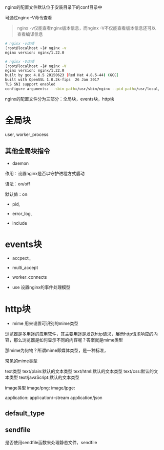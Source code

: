 nginx的配置文件默认位于安装目录下的conf目录中

可通过nginx -V命令查看

> nginx -v仅能查看nginx版本信息，而nginx -V不仅能查看版本信息还可以查看编译信息

```bash
# nginx -v选项
[root@localhost ~]# nginx -v
nginx version: nginx/1.22.0

# nginx -V选项
[root@localhost ~]# nginx -V
nginx version: nginx/1.22.0
built by gcc 4.8.5 20150623 (Red Hat 4.8.5-44) (GCC)
built with OpenSSL 1.0.2k-fips  26 Jan 2017
TLS SNI support enabled
configure arguments: --sbin-path=/usr/sbin/nginx --pid-path=/usr/local/nginx/nginx.pid --conf-path=/etc/nginx.conf --with-http_ssl_module --with-http_gzip_static_module
```


nginx的配置文件分为三部分：全局块，events块，http块

# 全局块

user,
worker_process




## 其他全局块指令
- daemon

作用：设置nginx是否以守护进程方式启动

语法：on/off

默认值：on


- pid,

- error_log,
- include

# events块
- accpect_

- multi_accept

- worker_connects

- use
设置nginx的事件处理模型
 

# http块

- mime
用来设置可识别的mime类型


浏览器是多用途的应用软件，其主要用途是发送http请求，展示http请求响应的内容，那么浏览器是如何显示不同的内容呢？答案就是mime类型

那mime为何物？所谓mime即媒体类型，是一种标准，

常见的mime类型


text类型
text/plain:默认的文本类型
text/html:默认的文本类型
text/css:默认的文本类型
text/javaScript:默认的文本类型

image类型
image/png:
image/jpge:

application:
application/-stream
application/json




## default_type



## sendfile
是否使用sendfile函数来处理静态文件，sendfile


